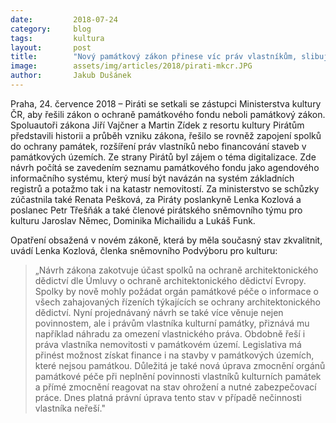 ```yaml
---
date:         2018-07-24
category:     blog
tags:         kultura
layout:       post
title:        "Nový památkový zákon přinese víc práv vlastníkům, slibuje si po schůzce se zástupci Ministerstva kultury ČR Pirátka Lenka Kozlová"
image:        assets/img/articles/2018/pirati-mkcr.JPG
author:       Jakub Dušánek
---
```



Praha, 24. července 2018 – Piráti se setkali se zástupci Ministerstva kultury ČR, aby řešili zákon o ochraně památkového fondu neboli památkový zákon. Spoluautoři zákona Jiří Vajčner a Martin Zídek z resortu kultury Pirátům představili historii a průběh vzniku zákona, řešilo se rovněž zapojení spolků do ochrany památek, rozšíření práv vlastníků nebo financování staveb v památkových územích. Ze strany Pirátů byl zájem o téma digitalizace. Zde návrh počítá se zavedením seznamu památkového fondu jako agendového informačního systému, který musí být navázán na systém základních registrů a potažmo tak i na katastr nemovitostí. Za ministerstvo se schůzky zúčastnila také Renata Pešková, za Piráty poslankyně Lenka Kozlová a poslanec Petr Třešňák a také členové pirátského sněmovního týmu pro kulturu Jaroslav Němec, Dominika Michailidu a Lukáš Funk.  

Opatření obsažená v novém zákoně, která by měla současný stav zkvalitnit, uvádí Lenka Kozlová, členka sněmovního Podvýboru pro kulturu:
 
> „Návrh zákona zakotvuje účast spolků na ochraně architektonického dědictví dle Úmluvy o ochraně architektonického dědictví Evropy. Spolky by nově mohly požádat orgán památkové péče o informace o všech zahajovaných řízeních týkajících se ochrany architektonického dědictví. Nyní projednávaný návrh se také více věnuje nejen povinnostem, ale i právům vlastníka kulturní památky, přiznává mu například náhradu za omezení vlastnického práva. Obdobně řeší i práva vlastníka nemovitosti v památkovém území. Legislativa má přinést možnost získat finance i na stavby v památkových územích, které nejsou památkou. Důležitá je také nová úprava zmocnění orgánů památkové péče při neplnění povinnosti vlastníků kulturních památek a přímé zmocnění reagovat na stav ohrožení a nutné zabezpečovací práce. Dnes platná právní úprava tento stav v případě nečinnosti vlastníka neřeší."   

